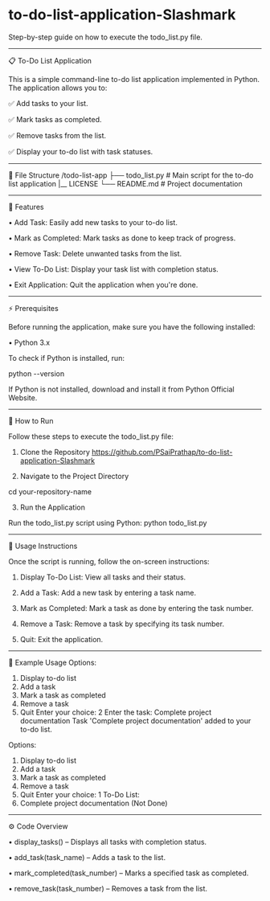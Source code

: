 # to-do-list-application-Slashmark

Step-by-step guide on how to execute the todo_list.py file.
________________________________________
📋 To-Do List Application

This is a simple command-line to-do list application implemented in Python. The application allows you to:

✅ Add tasks to your list.

✅ Mark tasks as completed.

✅ Remove tasks from the list.

✅ Display your to-do list with task statuses.
________________________________________
📂 File Structure
/todo-list-app
├── todo_list.py      # Main script for the to-do list application
|__ LICENSE
└── README.md         # Project documentation
________________________________________
🚀 Features

•	Add Task: Easily add new tasks to your to-do list.

•	Mark as Completed: Mark tasks as done to keep track of progress.

•	Remove Task: Delete unwanted tasks from the list.

•	View To-Do List: Display your task list with completion status.

•	Exit Application: Quit the application when you're done.
________________________________________
⚡️ Prerequisites

Before running the application, make sure you have the following installed:

•	Python 3.x

To check if Python is installed, run:

python --version

If Python is not installed, download and install it from Python Official Website.
________________________________________
📖 How to Run

Follow these steps to execute the todo_list.py file:

1. Clone the Repository
https://github.com/PSaiPrathap/to-do-list-application-Slashmark

2. Navigate to the Project Directory
   
cd your-repository-name

3. Run the Application

Run the todo_list.py script using Python:
python todo_list.py
________________________________________
📝 Usage Instructions

Once the script is running, follow the on-screen instructions:

1.	Display To-Do List: View all tasks and their status.

2.	Add a Task: Add a new task by entering a task name.
    
3.	Mark as Completed: Mark a task as done by entering the task number.

4.	Remove a Task: Remove a task by specifying its task number.
  
5.	Quit: Exit the application.
________________________________________
📌 Example Usage
Options:

1. Display to-do list
2. Add a task
3. Mark a task as completed
4. Remove a task
5. Quit
Enter your choice: 2
Enter the task: Complete project documentation
Task 'Complete project documentation' added to your to-do list.

Options:

1. Display to-do list
2. Add a task
3. Mark a task as completed
4. Remove a task
5. Quit
Enter your choice: 1
To-Do List:
1. Complete project documentation (Not Done)
________________________________________
⚙️ Code Overview

•	display_tasks() – Displays all tasks with completion status.

•	add_task(task_name) – Adds a task to the list.

•	mark_completed(task_number) – Marks a specified task as completed.

•	remove_task(task_number) – Removes a task from the list.

